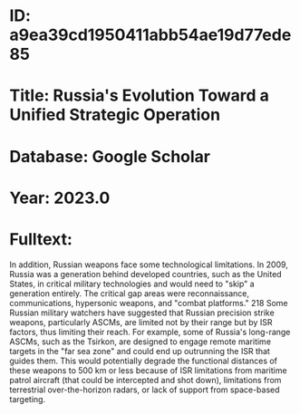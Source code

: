 # ID: a9ea39cd1950411abb54ae19d77ede85
# Title: Russia's Evolution Toward a Unified Strategic Operation
# Database: Google Scholar
# Year: 2023.0
# Fulltext:
In addition, Russian weapons face some technological limitations.
In 2009, Russia was a generation behind developed countries, such as the United States, in critical military technologies and would need to "skip" a generation entirely.
The critical gap areas were reconnaissance, communications, hypersonic weapons, and "combat platforms."
218 Some Russian military watchers have suggested that Russian precision strike weapons, particularly ASCMs, are limited not by their range but by ISR factors, thus limiting their reach.
For example, some of Russia's long-range ASCMs, such as the Tsirkon, are designed to engage remote maritime targets in the "far sea zone" and could end up outrunning the ISR that guides them.
This would potentially degrade the functional distances of these weapons to 500 km or less because of ISR limitations from maritime patrol aircraft (that could be intercepted and shot down), limitations from terrestrial over-the-horizon radars, or lack of support from space-based targeting.